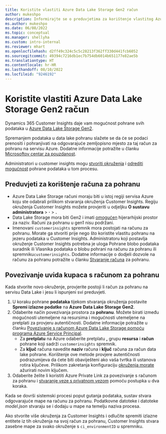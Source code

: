 ```yaml
---
title: Koristite vlastiti Azure Data Lake Storage Gen2 račun
author: mukeshpo
description: Informirajte se o preduvjetima za korištenje vlastitog Azure Data Lake Storage računa za pohranu podataka Customer Insights.
ms.author: mukeshpo
ms.date: 06/08/2022
ms.topic: conceptual
ms.manager: shellyha
ms.custom: intro-internal
ms.reviewer: mhart
ms.openlocfilehash: d2ff49c324c5c5c28213f362ff330d441fcb6052
ms.sourcegitcommit: 49394c7216db1ec7b754db6014b651177e82ae5b
ms.translationtype: HT
ms.contentlocale: hr-HR
ms.lasthandoff: 08/10/2022
ms.locfileid: "9246192"
---
```

# <a name="use-your-own-azure-data-lake-storage-gen2-account"></a>Koristite vlastiti Azure Data Lake Storage Gen2 račun

Dynamics 365 Customer Insights daje vam mogućnost pohrane svih podataka u [Azure Data Lake Storage Gen2](/azure/storage/blobs/data-lake-storage-introduction).

Spremanjem podataka u data lake pohranu slažete se da će se podaci prenositi i pohranjivati na odgovarajuće zemljopisno mjesto za taj račun za pohranu na servisu Azure. Dodatne informacije potražite u članku [Microsoftov centar za pouzdanost](https://www.microsoft.com/trust-center).

Administratori u customer insights mogu [stvoriti okruženja](create-environment.md) i [odrediti mogućnost](create-environment.md#step-2-configure-data-storage) pohrane podataka u tom procesu.

## <a name="prerequisites-to-use-your-storage-account"></a>Preduvjeti za korištenje računa za pohranu

- Azure Data Lake Storage računi moraju biti u istoj regiji servisa Azure koju ste odabrali prilikom stvaranja okruženja Customer Insights. Regiju okruženja Customer Insights možete provjeriti u odjeljku **O sustavu administratora** > **·** > **.**
- Data Lake Storage mora biti Gen2 i imati [omogućen](/azure/storage/blobs/create-data-lake-storage-account) hijerarhijski prostor za naziv. Računi za pohranu u gen1 nisu podržani.
- Imenovani `customerinsights` spremnik mora postojati na računu za pohranu. Morate ga stvoriti prije nego što koristite vlastitu pohranu na jezeru podataka u Customer Insights. Administratoru koji postavlja okruženje Customer Insights potrebna je uloga Pohrane blobo podataka suradnik ili Vlasnika podataka o blobu pohrani na računu za pohranu ili spremniku`customerinsights`. Dodatne informacije o dodjeli dozvole na računu za pohranu potražite u članku [Stvaranje računa](/azure/storage/common/storage-account-create?toc=%2Fazure%2Fstorage%2Fblobs%2Ftoc.json&tabs=azure-portal) za pohranu.

## <a name="connect-customer-insights-with-your-storage-account"></a>Povezivanje uvida kupaca s računom za pohranu

Kada stvorite novo okruženje, provjerite postoji li račun za pohranu na servisu Data Lake i jesu li ispunjeni svi preduvjeti.

1. U koraku pohrane **podataka** tijekom stvaranja okruženja postavite **Spremi izlazne podatke** na **Azure Data Lake Storage Gen2**.
1. Odaberite način povezivanja prostora za **pohranu**. Možete birati između mogućnosti utemeljene na resursima i mogućnosti utemeljene na pretplati za provjeru autentičnosti. Dodatne informacije potražite u članku [Povezivanje s računom Azure Data Lake Storage pomoću programa Azure Service Principal](connect-service-principal.md).
   - Za **pretplatu** na Azure odaberite pretplatu **,** grupu **resursa** i **račun** pohrane koji sadrži `customerinsights` spremnik.
   - Za **ključ** računa navedite **naziv** računa i **ključ** računa za račun data lake pohrane. Korištenje ove metode provjere autentičnosti podrazumijeva da ćete biti obaviješteni ako vaša tvrtka ili ustanova rotira ključeve. Prilikom zakretanja konfiguraciju [okruženja morate](manage-environments.md#edit-an-existing-environment) ažurirati novim ključem.
1. Odaberite želite li koristiti Azure Private Link za povezivanje s računom za pohranu i [stvaranje veze s privatnom vezom](security-overview.md#set-up-an-azure-private-link) pomoću postupka u dva koraka.

Kada se dovrši sistemski procesi poput gutanja podataka, sustav stvara odgovarajuće mape na računu za pohranu. Podatkovne datoteke i datoteke *model.json* stvaraju se i dodaju u mape na temelju naziva procesa.

Ako stvorite više okruženja za Customer Insights i odlučite spremiti izlazne entitete iz tih okruženja na svoj račun za pohranu, Customer Insights stvara zasebne mape za svako okruženje s `ci_environmentID` u spremniku.
